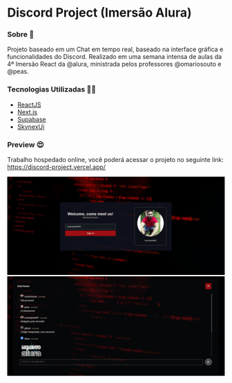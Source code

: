 # Discord Project (Imersão Alura)

### Sobre :blue_heart:
Projeto baseado em um Chat em tempo real, baseado na interface gráfica e funcionalidades do Discord. 
Realizado em uma semana intensa de aulas da 4ª Imersão React da @alura, ministrada pelos professores @omariosouto e @peas.

### Tecnologias Utilizadas :man_technologist:

- [ReactJS](https://pt-br.reactjs.org/)
- [Next.js](https://pt-br.reactjs.org/)
- [Supabase](https://supabase.com/)
- [SkynexUi](https://github.com/skynexui/components)

### Preview :heart_eyes:

Trabalho hospedado online, você poderá acessar o projeto no seguinte link: https://discord-project.vercel.app/

![Preview da tela de Login](https://github.com/IcaroApoloBR/discordProject/blob/main/.github/login.png)
![Preview da tela de Chat](https://github.com/IcaroApoloBR/discordProject/blob/main/.github/chat.png)
